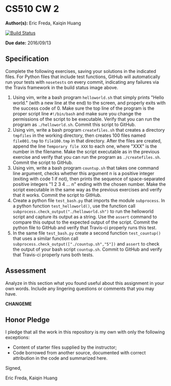 # CS510 CW 2

**Author(s):** Eric Freda, Kaiqin Huang

[![Build Status](https://travis-ci.org/chapman-cs510-2016f/cw-02-northeast_corner.svg?branch=master)](https://travis-ci.org/chapman-cs510-2016f/cw-02-northeast_corner)

**Due date:** 2016/09/13

## Specification

Complete the following exercises, saving your solutions in the indicated files. For Python files that include test functions, GitHub will automatically run your tests with ```nosetests``` on every commit, indicating any failures via the Travis framework in the build status image above.

1. Using vim, write a bash program ```helloworld.sh``` that simply prints "Hello world." (with a new line at the end) to the screen, and properly exits with the success code of 0. Make sure the top line of the program is the proper script line ```#!/bin/bash``` and make sure you change the permissions of the script to be executable. Verify that you can run the program as ```./helloworld.sh```. Commit this script to GitHub.
1. Using vim, write a bash program ```createfiles.sh``` that creates a directory ```tmpfiles``` in the working directory, then creates 100 files named ```file001.tmp``` to ```file100.tmp``` in that directory. After the files are created, append the line ```Temporary file XXX``` to each one, where "XXX" is the number in the filename. Make the script executable as in the previous exercise and verify that you can run the program as ```./createfiles.sh```. Commit the script to GitHub.
1. Using vim, write a bash program ```countup.sh``` that takes one command line argument, checks whether this argument n is a positive integer (exiting with code 1 if not), then prints the sequence of space-separated positive integers "1 2 3 4 ... n" ending with the chosen number. Make the script executable in the same way as the previous exercises and verify that it works. Commit the script to GitHub.
1. Create a python file ```test_bash.py``` that imports the module ```subprocess```. In a python function ```test_helloworld()```, use the function call ```subprocess.check_output("./helloworld.sh")``` to run the helloworld script and capture its output as a string. Use the ```assert``` command to compare this output to the expected output of the script. Commit the python file to GitHub and verify that Travis-ci properly runs this test.
1. In the same file ```test_bash.py``` create a second function ```test_countup()``` that uses a similar function call ```subprocess.check_output(["./countup.sh","5"])``` and ```assert``` to check the output of your bash script ```countup.sh```. Commit to GitHub and verify that Travis-ci properly runs both tests.

## Assessment

Analyze in this section what you found useful about this assignment in your own words. Include any lingering questions or comments that you may have.

**CHANGEME**

## Honor Pledge

I pledge that all the work in this repository is my own with only the following exceptions:

* Content of starter files supplied by the instructor;
* Code borrowed from another source, documented with correct attribution in the code and summarized here.

Signed,

Eric Freda, Kaiqin Huang
